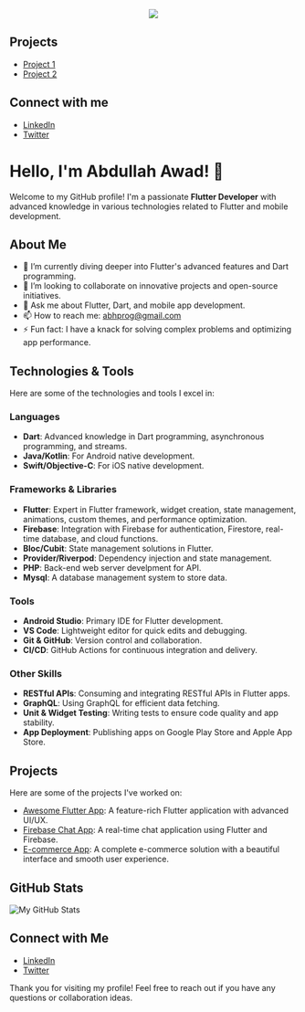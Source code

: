<p align="center">
  <img src="https://readme-typing-svg.demolab.com/?lines=Hello,+I'm+Abdullah!;An+innovative+mobile+cross-platform.">
</p>

## Projects
- [Project 1](https://github.com/Abhprog/project1)
- [Project 2](https://github.com/Abhprog/project2)

## Connect with me
- [LinkedIn](https://www.linkedin.com/in/abhprog)
- [Twitter](https://twitter.com/abhprog)




# Hello, I'm Abdullah Awad! 👋

Welcome to my GitHub profile! I'm a passionate **Flutter Developer** with advanced knowledge in various technologies related to Flutter and mobile development.

## About Me

- 🌱 I’m currently diving deeper into Flutter's advanced features and Dart programming.
- 👯 I’m looking to collaborate on innovative projects and open-source initiatives.
- 💬 Ask me about Flutter, Dart, and mobile app development.
- 📫 How to reach me: [abhprog@gmail.com](mailto:abhprog@gmail.com)
- ⚡ Fun fact: I have a knack for solving complex problems and optimizing app performance.

## Technologies & Tools

Here are some of the technologies and tools I excel in:

### Languages

- **Dart**: Advanced knowledge in Dart programming, asynchronous programming, and streams.
- **Java/Kotlin**: For Android native development.
- **Swift/Objective-C**: For iOS native development.

### Frameworks & Libraries

- **Flutter**: Expert in Flutter framework, widget creation, state management, animations, custom themes, and performance optimization.
- **Firebase**: Integration with Firebase for authentication, Firestore, real-time database, and cloud functions.
- **Bloc/Cubit**: State management solutions in Flutter.
- **Provider/Riverpod**: Dependency injection and state management.
- **PHP**: Back-end web server develpment for API.
- **Mysql**: A database management system to store data.

### Tools

- **Android Studio**: Primary IDE for Flutter development.
- **VS Code**: Lightweight editor for quick edits and debugging.
- **Git & GitHub**: Version control and collaboration.
- **CI/CD**: GitHub Actions for continuous integration and delivery.

### Other Skills

- **RESTful APIs**: Consuming and integrating RESTful APIs in Flutter apps.
- **GraphQL**: Using GraphQL for efficient data fetching.
- **Unit & Widget Testing**: Writing tests to ensure code quality and app stability.
- **App Deployment**: Publishing apps on Google Play Store and Apple App Store.

## Projects

Here are some of the projects I've worked on:

- [Awesome Flutter App](https://github.com/Abhprog/awesome-flutter-app): A feature-rich Flutter application with advanced UI/UX.
- [Firebase Chat App](https://github.com/Abhprog/firebase-chat-app): A real-time chat application using Flutter and Firebase.
- [E-commerce App](https://github.com/Abhprog/e-commerce-app): A complete e-commerce solution with a beautiful interface and smooth user experience.

## GitHub Stats

![My GitHub Stats](https://github-readme-stats.vercel.app/api?username=Abhprog&show_icons=true&theme=dark)

## Connect with Me

- [LinkedIn](https://www.linkedin.com/in/abdullah-awad-092764146)
- [Twitter](https://twitter.com/abhprog)

Thank you for visiting my profile! Feel free to reach out if you have any questions or collaboration ideas.
